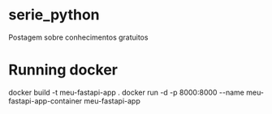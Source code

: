 # serie_python
 Postagem sobre conhecimentos gratuitos

# Running docker
docker build -t meu-fastapi-app .
docker run -d -p 8000:8000 --name meu-fastapi-app-container meu-fastapi-app